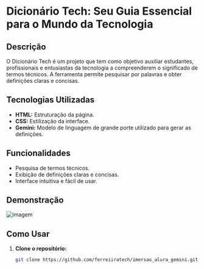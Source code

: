 # Dicionário Tech: Seu Guia Essencial para o Mundo da Tecnologia

## Descrição
O Dicionário Tech é um projeto que tem como objetivo auxiliar estudantes, profissionais e entusiastas da tecnologia a compreenderem o significado de termos técnicos. A ferramenta permite pesquisar por palavras e obter definições claras e concisas.

## Tecnologias Utilizadas
* **HTML:** Estruturação da página.
* **CSS:** Estilização da interface.
* **Gemini:** Modelo de linguagem de grande porte utilizado para gerar as definições.

## Funcionalidades
* Pesquisa de termos técnicos.
* Exibição de definições claras e concisas.
* Interface intuitiva e fácil de usar.

## Demonstração
![imagem](image.png)

## Como Usar
1. **Clone o repositório:**
   ```bash
   git clone https://github.com/ferreiiratech/imersao_alura_gemini.git